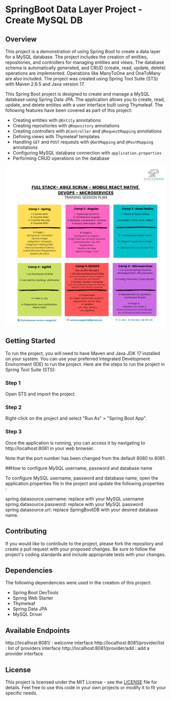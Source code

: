# SpringBoot Data Layer Project - Create MySQL DB

## Overview

This project is a demonstration of using Spring Boot to create a data layer for a MySQL database. The project includes the creation of entities, repositories, and controllers for managing entities and views. The database schema is automatically generated, and CRUD (create, read, update, delete) operations are implemented. Operations like ManyToOne and OneToMany are also included.
The project was created using Spring Tool Suite (STS) with Maven 2.6.5 and Java version 17.

This Spring Boot project is designed to create and manage a MySQL database using Spring Data JPA. The application allows you to create, read, update, and delete entities with a user interface built using Thymeleaf. The following features have been covered as part of this project:

- Creating entities with `@Entity` annotations
- Creating repositories with `@Repository` annotations
- Creating controllers with `@Controller` and `@RequestMapping` annotations
- Defining views with Thymeleaf templates
- Handling `GET` and `POST` requests with `@GetMapping` and `@PostMapping` annotations
- Configuring MySQL database connection with `application.properties`
- Performing CRUD operations on the database

![Plan of the bootcamp](./Plan.png)

## Getting Started

To run the project, you will need to have Maven and Java JDK 17 installed on your system. You can use your preferred Integrated Development Environment (IDE) to run the project. Here are the steps to run the project in Spring Tool Suite (STS):

### Step 1

Open STS and import the project.

### Step 2

Right-click on the project and select "Run As" > "Spring Boot App".

### Step 3

Once the application is running, you can access it by navigating to http://localhost:8081 in your web browser.

Note that the port number has been changed from the default 8080 to 8081.

##How to configure MySQL username, password and database name

To configure MySQL username, password and database name, open the application.properties file in the project and update the following properties :

spring.datasource.username: replace with your MySQL username
spring.datasource.password: replace with your MySQL password
spring.datasource.url: replace SpringBootDB with your desired database name.

## Contributing

If you would like to contribute to the project, please fork the repository and create a pull request with your proposed changes. Be sure to follow the project's coding standards and include appropriate tests with your changes.

## Dependencies

The following dependencies were used in the creation of this project:

- Spring Boot DevTools
- Spring Web Starter
- Thymeleaf
- Spring Data JPA
- MySQL Driver

## Available Endpoints

http://localhost:8081/ : welcome interface
http://localhost:8081/provider/list : list of providers interface
http://localhost:8081/provider/add : add a provider interface

## License

This project is licensed under the MIT License - see the [LICENSE](LICENSE) file for details. Feel free to use this code in your own projects or modify it to fit your specific needs.
